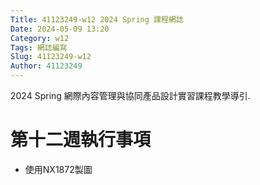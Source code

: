 ```yaml
---
Title: 41123249-w12 2024 Spring 課程網誌
Date: 2024-05-09 13:20
Category: w12
Tags: 網誌編寫
Slug: 41123249-w12
Author: 41123249
---
```

2024 Spring 網際內容管理與協同產品設計實習課程教學導引.

<!-- PELICAN_END_SUMMARY -->

# 第十二週執行事項
- 使用NX1872製圖
